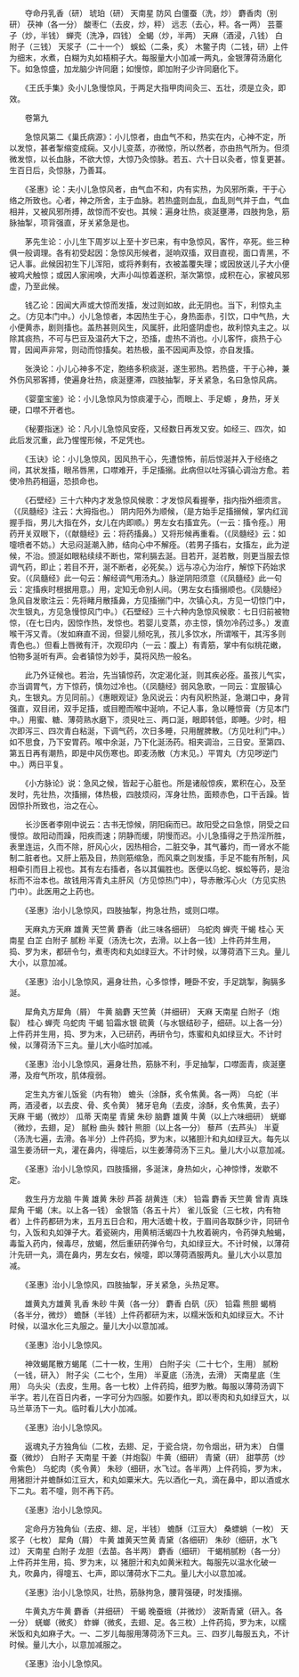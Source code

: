 <!-- { "loadSidebar": true } -->
　　夺命丹乳香（研） 琥珀（研） 天南星 防风 白僵蚕（洗，炒） 麝香肉（别研） 茯神（各一分） 酸枣仁（去皮，炒，秤） 远志（去心，秤。各一两） 芸薹子（炒，半钱） 蝉壳（洗净，四钱） 全蝎（炒，半两） 天麻（酒浸，八钱） 白附子（三钱） 天浆子（二十一个） 蜈蚣（二条，炙） 木鳖子肉（二钱，研）上件为细末，水煮，白糊为丸如梧桐子大。每服量大小加减一两丸，金银薄荷汤磨化下。如急惊盛，加龙脑少许同磨；如慢惊，即加附子少许同磨化下。

　　《王氏手集》灸小儿急慢惊风，于两足大指甲肉间灸三、五壮，须是立灸，即效。

　　卷第九

　　急惊风第二《巢氏病源》：小儿惊者，由血气不和，热实在内，心神不定，所以发惊，甚者掣缩变成痫。又小儿变蒸，亦微惊，所以然者，亦由热气所为。但须微发惊，以长血脉，不欲大惊，大惊乃灸惊脉。若五、六十日以灸者，惊复更甚。生百日后，灸惊脉，乃善耳。

　　《圣惠》论：夫小儿急惊风者，由气血不和，内有实热，为风邪所乘，干于心络之所致也。心者，神之所舍，主于血脉。若热盛则血乱，血乱则气并于血，气血相并，又被风邪所搏，故惊而不安也。其候：遍身壮热，痰涎壅滞，四肢拘急，筋脉抽掣，项背强直，牙关紧急是也。

　　茅先生论：小儿生下周岁以上至十岁已来，有中急惊风，客忤，卒死。些三种俱一般调理。各有初受起因：急惊风形候者，涎响双搐，双目直视，面口青黑，不记人事。此候因初生下儿浑阳，或将养剩有，衣被盖覆失理；或因放送儿子大小便被鸡犬触惊；或因人家闹唤，大声小叫惊着遂积，渐次第惊，成积在心，家被风邪虚，乃至此候。

　　钱乙论：因闻大声或大惊而发搐，发过则如故，此无阴也。当下，利惊丸主之。（方见本门中。）小儿急惊者，本因热生于心，身热面赤，引饮，口中气热，大小便黄赤，剧则搐也。盖热甚则风生，风属肝，此阳盛阴虚也，故利惊丸主之。以除其痰热，不可与巴豆及温药大下之，恐搐，虚热不消也。小儿客忤，痰热于心胃，因闻声非常，则动而惊搐矣。若热极，虽不因闻声及惊，亦自发搐。

　　张涣论：小儿心神多不定，胞络多积痰涎，遂生邪热。若热盛，干于心神，兼外伤风邪客搏，使遍身壮热，痰涎壅滞，四肢抽掣，牙关紧急，名曰急惊风病。

　　《婴童宝鉴》论：小儿急惊风为惊痰灌于心，而眼上、手足螈 ，身热，牙关硬，口噤不开者也。

　　《秘要指迷》论：凡小儿急惊风安痊，又经数日再发又安。如经三、四次，如此后发沉重，此乃惺惺形候，不足凭也。

　　《玉诀》论：小儿急惊风，因风热干心，先遭惊怖，前后惊涎并入于经络之间，其状发搐，眼吊唇黑，口噤难开，手足搐搦。此病但以吐泻镇心调治方愈。若使冷热药相逼，恐损命也。

　　《石壁经》三十六种内才发急惊风候歌：才发惊风看握拳，指内指外细须言。（《凤髓经》注云：大拇指也。） 阴内阳外为顺候，（是方始手足搐搦候，掌内红润握手指，男儿大指在外，女儿在内即顺。）男左女右搐宜先。（一云：搐令痊。）用药开关双眼下，（《献髓经》云：将药搐鼻。）又将形候再重看。（《凤髓经》云：如嚏喷者不妨。）大忌闷涎潮入肺，结向心中不解痊。（若男子搐右，女搐左，此为逆候，不治。颁涎如眼粘续续不断也，常利膈去涎。目若开，涎若散，则更当服去惊调气药，即止；若目不开，涎不断者，必死矣。）远与凉心为治疗，解惊下药始求安。（《凤髓经》此一句云：解经调气用汤丸。）脉逆阴阳须意（《凤髓经》此一句云：定搐疾时根据用意。）用，定知无命别人间。（男左女右搐搦顺也。《凤髓经》急风自发歌注云：先将睹月散搐鼻，方见搐搦门中，次镇心丸，方见一切惊门中，次生银丸，方见急慢惊风门中。）《石壁经》三十六种内急惊风候歌：七日归前被物惊，（在七日内，因惊作热，发惊也。若婴儿变蒸，亦主惊，慎勿冷药过多。）发直喉干泻又青。（发如麻直不润，但婴儿频吃乳，孩儿多饮水，所谓喉干，其泻多则青色也。）但看上唇微有汗，次观印内（一云：腹上）有青筋，掌中有似桃花嫩，怕物多涎听有声。会者镇惊为妙手，莫将风热一般名。

　　此乃外证候也。若治，先当镇惊药，次定渴化涎，则其疾必痊。虽孩儿气实，亦当调胃气，方下惊药，慎勿过冷也。（《凤髓经》弱风急歌，一同云：宜服镇心丸，生银丸。方见同前。）《惠眼观证》急风说云：内有风积热涎，急潮口中，身背强直，双目闭，双手足搐，或目瞪而喉中涎响，不记人事，急以睡惊膏（方见本门中。）用蜜、糖、薄荷熟水磨下，须臾吐三、两口涎，眼即转低，即睡。少时，相次即泻三、四次青白粘涎，下调气药，次日多睡，只用醒脾散。（方见吐利门中。）如不思食，乃下安胃药。喉中余涎，乃下化涎汤药。相夹调治，三日安。至第四、第五日再有潮热，即是中风伤寒也。即麦汤散（方末见。）平胃丸（方见哕逆门中。）两日平复。

　　《小方脉论》说：急风之候，皆起于心脏也。所是诸般惊疾，累积在心，及至发时，先壮热，次搐搦，体热极，四肢烦闷，浑身壮热，面颊赤色，口干舌躁。皆因惊扑所致也，治之在心。

　　长沙医者李刚中说云：古书无惊候，阴阳痫而已。故阳受之曰急惊，阴受之曰慢惊。故阳动而躁，阳疾而速；阴静而缓，阴慢而迟。小儿急搐得之于热淫所胜，表里连运，久而不除，肝风心火，因热相合，二脏交争，其气蕃灼，而一肾水不能制二脏者也。又肝上筋及目，热则筋缩急，而风乘之则发搐，手足不能有所制，风相牵引而目上视也。其有左右搐者，各以其偏胜也。医便以乌蛇、蜈蚣等药，是治标而不治本也。故钱用泻青丸主肝风（方见惊热门中），导赤散泻心火（方见实热门中）。此医用之上药也。

　　《圣惠》治小儿急惊风，四肢抽掣，拘急壮热，或则口噤。

　　天麻丸方天麻 雄黄 天竺黄 麝香（此三味各细研） 乌蛇肉 蝉壳 干蝎 桂心 天南星 白芷 白附子 腻粉 半夏（汤洗七次，去滑。以上各一钱）上件药并生用，捣、罗为末，都研令匀，煮枣肉和丸如绿豆大。不计时候，以薄荷酒下三丸。量儿大小，以意加减。

　　《圣惠》治小儿急惊风，遍身壮热，心多惊悸，睡卧不安，手足跳掣，胸膈多涎。

　　犀角丸方犀角（屑） 牛黄 脑麝 天竺黄（并细研） 天麻 天南星 白附子（炮裂） 桂心 蝉壳 乌蛇肉 干蝎 铅霜水银 硫黄（与水银结砂子，细研。以上各一分）上件药并生用，捣、罗为末，入已研药，再研令匀，炼蜜和丸如绿豆大。不计时候，以薄荷汤下三丸。量儿大小临时加减。

　　《圣惠》治小儿急惊风，遍身壮热，筋脉不利，手足抽掣，口噤面青，痰涎壅滞，及疳气所攻，肌体瘦弱。

　　定生丸方雀儿饭瓮（内有物） 蟾头（涂酥，炙令焦黄。各一两） 乌蛇（半两，酒浸者，以去皮、骨、炙令黄） 猪牙皂角（去皮，涂酥，炙令焦黄，去子） 天麻 干蝎（微炒） 瓜蒂 天南星 青黛 朱砂 脑麝 雄黄 牛黄（以上六味细研） 蜣螂（微炒，去翅，足） 腻粉 曲头 棘针 熊胆（以上各一分） 藜芦（去芦头） 半夏（汤洗七遍，去滑。各半分）上件药捣，罗为末，以猪胆汁和丸如绿豆大。每先以温生姜汤研一丸，灌在鼻内，得嚏后，以生姜薄荷汤下三丸。量儿大小以意加减。

　　《圣惠》治小儿急惊风，四肢搐搦，多涎沫，身热如火，心神惊悸，发歇不定。

　　救生丹方龙脑 牛黄 雄黄 朱砂 芦荟 胡黄连（末） 铅霜 麝香 天竺黄 曾青 真珠 犀角 干蝎（末。以上各一钱） 金银箔（各五十片） 雀儿饭瓮（三七枚，内有物者）上件药都研为末，五月五日合和，用大活蟾十枚，于眉间各取酥少许，同研令匀，入饭和丸如弹子大。着瓷碗内，用黄梢活蝎四十九枚着碗内，令药弹丸触蝎，毒蜇入药内，候毒尽，放蝎，然后重研药弹令匀，丸如绿豆大。不计时候，以薄荷汁先研一丸，滴在鼻内，男左女右，候嚏，即以薄荷酒服两丸。量儿大小以意加减。

　　《圣惠》治小儿急惊风，四肢抽掣，牙关紧急，头热足寒。

　　雄黄丸方雄黄 乳香 朱砂 牛黄（各一分） 麝香 白矾（灰） 铅霜 熊胆 蝎梢（各半分，微炒） 蟾酥（半钱）上件药都研为末，以糯米饭和丸如绿豆大。不计时候，以温水化三丸服之。量儿大小以意加减。

　　《圣惠》治小儿急惊风。

　　神效蝎尾散方蝎尾（二十一枚，生用） 白附子尖（二十七个，生用） 腻粉（一钱，研入） 附子尖（二七个，生用） 半夏底（汤洗，去滑） 天南星底（生用） 乌头尖（去皮，生用。各一七枚）上件药捣，细罗为散。每服以薄荷汤调下半字。若儿在百日内者，一字可分为四服。如要作丸，即以枣肉和丸如绿豆大，以马兰草汤下一丸。临时看儿大小加减。

　　《圣惠》治小儿急惊风。

　　返魂丸子方独角仙（二枚，去翅、足，于瓷合烧，勿令烟出，研为末） 白僵蚕（微炒） 白附子 天南星 干姜（并炮裂）牛黄（细研） 青黛（研） 甜葶苈（炒令紫色） 乌蛇肉（炙令黄） 朱砂（细研，水飞过。各半两）上件药捣，罗为末，用猪胆汁并蟾酥如江豆大，和丸如粟米大。先以酒化一丸，滴在鼻中，即以酒或水下二丸。若不嚏，则不再下药。

　　《圣惠》治小儿急惊风。

　　定命丹方独角仙（去皮、翅、足，半钱） 蟾酥（江豆大） 桑螵蛸（一枚） 天浆子（七枚） 犀角（屑） 牛黄 雄黄天竺黄 青黛（各细研） 朱砂（细研，水飞过） 天南星 白附子 龙胆（去苗。各半两） 麝香（细研） 干蝎梢腻粉（各一分）上件药并生用，捣、罗为末，以 猪胆汁和丸如黄米粒大。每服先以温水化破一丸，吹鼻内，得嚏五、七声，即以薄荷水下二丸。量儿大小以意加减。

　　《圣惠》治小儿急惊风，壮热，筋脉拘急，腰背强硬，时发搐搦。

　　牛黄丸方牛黄 麝香（并细研） 干蝎 晚蚕蛾（并微炒） 波斯青黛（研入。各一分） 蜣螂（微炙） 蚱蝉（微炙，去翅、足。各三枚）上件药捣，罗为末，以糯米饭和丸如麻子大。一、二岁儿每服用薄荷汤下三丸。三、四岁儿每服五丸，不计时候。量儿大小，以意加减服之。

　　《圣惠》治小儿急惊风。

